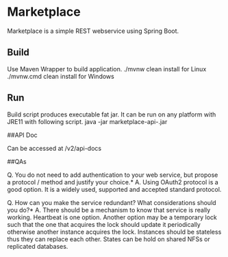 # Marketplace
Marketplace is a simple REST webservice using Spring Boot.

## Build

Use Maven Wrapper to build application. 
./mvnw clean install for Linux
./mvnw.cmd clean install for Windows

## Run

Build script produces executable fat jar.
It can be run on any platform with JRE11 with following script.
java -jar marketplace-api-<version>.jar

##API Doc

Can be accessed at /v2/api-docs

##QAs

Q. You do not need to add authentication to your web service, but propose a protocol / method and
justify your choice.*
A. Using OAuth2 protocol is a good option. It is a widely used, supported and accepted standard protocol.

Q. How can you make the service redundant? What considerations should you do?*
A. There should be a mechanism to know that service is really working. Heartbeat is one option. Another option may be a temporary lock such that the one that acquires the lock should update it periodically otherwise another instance acquires the lock. 
 Instances should be stateless thus they can replace each other. States can be hold on shared NFSs or replicated databases.